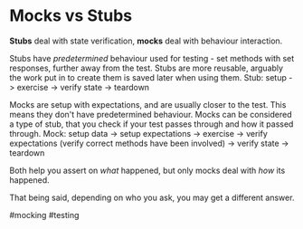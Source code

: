 # Mocks vs Stubs

**Stubs** deal with state verification, **mocks** deal with behaviour interaction.

Stubs have _predetermined_ behaviour used for testing - set methods with set responses, further away from the test. Stubs are more reusable, arguably the work put in to create them is saved later when using them.
Stub: setup -> exercise -> verify state -> teardown  

Mocks are setup with expectations, and are usually closer to the test. This means they don't have predetermined behaviour.
Mocks can be considered a type of stub, that you check if your test passes through and how it passed through.
Mock: setup data -> setup expectations -> exercise -> verify expectations (verify correct methods have been involved) -> verify state -> teardown  

Both help you assert on _what_ happened, but only mocks deal with _how_ its happened.

That being said, depending on who you ask, you may get a different answer.

#mocking
#testing